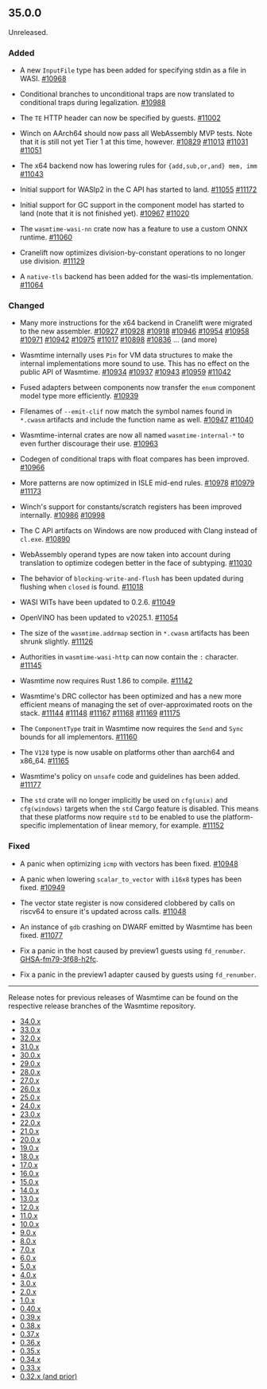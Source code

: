 ## 35.0.0

Unreleased.

### Added

* A new `InputFile` type has been added for specifying stdin as a file in WASI.
  [#10968](https://github.com/bytecodealliance/wasmtime/pull/10968)

* Conditional branches to unconditional traps are now translated to conditional
  traps during legalization.
  [#10988](https://github.com/bytecodealliance/wasmtime/pull/10988)

* The `TE` HTTP header can now be specified by guests.
  [#11002](https://github.com/bytecodealliance/wasmtime/pull/11002)

* Winch on AArch64 should now pass all WebAssembly MVP tests. Note that it is
  still not yet Tier 1 at this time, however.
  [#10829](https://github.com/bytecodealliance/wasmtime/pull/10829)
  [#11013](https://github.com/bytecodealliance/wasmtime/pull/11013)
  [#11031](https://github.com/bytecodealliance/wasmtime/pull/11031)
  [#11051](https://github.com/bytecodealliance/wasmtime/pull/11051)

* The x64 backend now has lowering rules for `{add,sub,or,and} mem, imm`
  [#11043](https://github.com/bytecodealliance/wasmtime/pull/11043)

* Initial support for WASIp2 in the C API has started to land.
  [#11055](https://github.com/bytecodealliance/wasmtime/pull/11055)
  [#11172](https://github.com/bytecodealliance/wasmtime/pull/11172)

* Initial support for GC support in the component model has started to land
  (note that it is not finished yet).
  [#10967](https://github.com/bytecodealliance/wasmtime/pull/10967)
  [#11020](https://github.com/bytecodealliance/wasmtime/pull/11020)

* The `wasmtime-wasi-nn` crate now has a feature to use a custom ONNX runtime.
  [#11060](https://github.com/bytecodealliance/wasmtime/pull/11060)

* Cranelift now optimizes division-by-constant operations to no longer use
  division.
  [#11129](https://github.com/bytecodealliance/wasmtime/pull/11129)

* A `native-tls` backend has been added for the wasi-tls implementation.
  [#11064](https://github.com/bytecodealliance/wasmtime/pull/11064)

### Changed

* Many more instructions for the x64 backend in Cranelift were migrated to the
  new assembler.
  [#10927](https://github.com/bytecodealliance/wasmtime/pull/10927)
  [#10928](https://github.com/bytecodealliance/wasmtime/pull/10928)
  [#10918](https://github.com/bytecodealliance/wasmtime/pull/10918)
  [#10946](https://github.com/bytecodealliance/wasmtime/pull/10946)
  [#10954](https://github.com/bytecodealliance/wasmtime/pull/10954)
  [#10958](https://github.com/bytecodealliance/wasmtime/pull/10958)
  [#10971](https://github.com/bytecodealliance/wasmtime/pull/10971)
  [#10942](https://github.com/bytecodealliance/wasmtime/pull/10942)
  [#10975](https://github.com/bytecodealliance/wasmtime/pull/10975)
  [#11017](https://github.com/bytecodealliance/wasmtime/pull/11017)
  [#10898](https://github.com/bytecodealliance/wasmtime/pull/10898)
  [#10836](https://github.com/bytecodealliance/wasmtime/pull/10836)
  ... (and more)

* Wasmtime internally uses `Pin` for VM data structures to make the internal
  implementations more sound to use. This has no effect on the public API of
  Wasmtime.
  [#10934](https://github.com/bytecodealliance/wasmtime/pull/10934)
  [#10937](https://github.com/bytecodealliance/wasmtime/pull/10937)
  [#10943](https://github.com/bytecodealliance/wasmtime/pull/10943)
  [#10959](https://github.com/bytecodealliance/wasmtime/pull/10959)
  [#11042](https://github.com/bytecodealliance/wasmtime/pull/11042)

* Fused adapters between components now transfer the `enum` component model type
  more efficiently.
  [#10939](https://github.com/bytecodealliance/wasmtime/pull/10939)

* Filenames of `--emit-clif` now match the symbol names found in `*.cwasm`
  artifacts and include the function name as well.
  [#10947](https://github.com/bytecodealliance/wasmtime/pull/10947)
  [#11040](https://github.com/bytecodealliance/wasmtime/pull/11040)

* Wasmtime-internal crates are now all named `wasmtime-internal-*` to even
  further discourage their use.
  [#10963](https://github.com/bytecodealliance/wasmtime/pull/10963)

* Codegen of conditional traps with float compares has been improved.
  [#10966](https://github.com/bytecodealliance/wasmtime/pull/10966)

* More patterns are now optimized in ISLE mid-end rules.
  [#10978](https://github.com/bytecodealliance/wasmtime/pull/10978)
  [#10979](https://github.com/bytecodealliance/wasmtime/pull/10979)
  [#11173](https://github.com/bytecodealliance/wasmtime/pull/11173)

* Winch's support for constants/scratch registers has been improved internally.
  [#10986](https://github.com/bytecodealliance/wasmtime/pull/10986)
  [#10998](https://github.com/bytecodealliance/wasmtime/pull/10998)

* The C API artifacts on Windows are now produced with Clang instead of
  `cl.exe`.
  [#10890](https://github.com/bytecodealliance/wasmtime/pull/10890)

* WebAssembly operand types are now taken into account during translation to
  optimize codegen better in the face of subtyping.
  [#11030](https://github.com/bytecodealliance/wasmtime/pull/11030)

* The behavior of `blocking-write-and-flush` has been updated during flushing
  when `closed` is found.
  [#11018](https://github.com/bytecodealliance/wasmtime/pull/11018)

* WASI WITs have been updated to 0.2.6.
  [#11049](https://github.com/bytecodealliance/wasmtime/pull/11049)

* OpenVINO has been updated to v2025.1.
  [#11054](https://github.com/bytecodealliance/wasmtime/pull/11054)

* The size of the `wasmtime.addrmap` section in `*.cwasm` artifacts has been
  shrunk slightly.
  [#11126](https://github.com/bytecodealliance/wasmtime/pull/11126)

* Authorities in `wasmtime-wasi-http` can now contain the `:` character.
  [#11145](https://github.com/bytecodealliance/wasmtime/pull/11145)

* Wasmtime now requires Rust 1.86 to compile.
  [#11142](https://github.com/bytecodealliance/wasmtime/pull/11142)

* Wasmtime's DRC collector has been optimized and has a new more efficient means
  of managing the set of over-approximated roots on the stack.
  [#11144](https://github.com/bytecodealliance/wasmtime/pull/11144)
  [#11148](https://github.com/bytecodealliance/wasmtime/pull/11148)
  [#11167](https://github.com/bytecodealliance/wasmtime/pull/11167)
  [#11168](https://github.com/bytecodealliance/wasmtime/pull/11168)
  [#11169](https://github.com/bytecodealliance/wasmtime/pull/11169)
  [#11175](https://github.com/bytecodealliance/wasmtime/pull/11175)

* The `ComponentType` trait in Wasmtime now requires the `Send` and `Sync`
  bounds for all implementors.
  [#11160](https://github.com/bytecodealliance/wasmtime/pull/11160)

* The `V128` type is now usable on platforms other than aarch64 and x86\_64.
  [#11165](https://github.com/bytecodealliance/wasmtime/pull/11165)

* Wasmtime's policy on `unsafe` code and guidelines has been added.
  [#11177](https://github.com/bytecodealliance/wasmtime/pull/11177)

* The `std` crate will no longer implicitly be used on `cfg(unix)` and
  `cfg(windows)` targets when the `std` Cargo feature is disabled. This means
  that these platforms now require `std` to be enabled to use the
  platform-specific implementation of linear memory, for example.
  [#11152](https://github.com/bytecodealliance/wasmtime/pull/11152)

### Fixed

* A panic when optimizing `icmp` with vectors has been fixed.
  [#10948](https://github.com/bytecodealliance/wasmtime/pull/10948)

* A panic when lowering `scalar_to_vector` with `i16x8` types has been fixed.
  [#10949](https://github.com/bytecodealliance/wasmtime/pull/10949)

* The vector state register is now considered clobbered by calls on riscv64 to
  ensure it's updated across calls.
  [#11048](https://github.com/bytecodealliance/wasmtime/pull/11048)

* An instance of `gdb` crashing on DWARF emitted by Wasmtime has been fixed.
  [#11077](https://github.com/bytecodealliance/wasmtime/pull/11077)

* Fix a panic in the host caused by preview1 guests using `fd_renumber`.
  [GHSA-fm79-3f68-h2fc](https://github.com/bytecodealliance/wasmtime/security/advisories/GHSA-fm79-3f68-h2fc).

* Fix a panic in the preview1 adapter caused by guests using `fd_renumber`.

--------------------------------------------------------------------------------

Release notes for previous releases of Wasmtime can be found on the respective
release branches of the Wasmtime repository.

<!-- ARCHIVE_START -->
* [34.0.x](https://github.com/bytecodealliance/wasmtime/blob/release-34.0.0/RELEASES.md)
* [33.0.x](https://github.com/bytecodealliance/wasmtime/blob/release-33.0.0/RELEASES.md)
* [32.0.x](https://github.com/bytecodealliance/wasmtime/blob/release-32.0.0/RELEASES.md)
* [31.0.x](https://github.com/bytecodealliance/wasmtime/blob/release-31.0.0/RELEASES.md)
* [30.0.x](https://github.com/bytecodealliance/wasmtime/blob/release-30.0.0/RELEASES.md)
* [29.0.x](https://github.com/bytecodealliance/wasmtime/blob/release-29.0.0/RELEASES.md)
* [28.0.x](https://github.com/bytecodealliance/wasmtime/blob/release-28.0.0/RELEASES.md)
* [27.0.x](https://github.com/bytecodealliance/wasmtime/blob/release-27.0.0/RELEASES.md)
* [26.0.x](https://github.com/bytecodealliance/wasmtime/blob/release-26.0.0/RELEASES.md)
* [25.0.x](https://github.com/bytecodealliance/wasmtime/blob/release-25.0.0/RELEASES.md)
* [24.0.x](https://github.com/bytecodealliance/wasmtime/blob/release-24.0.0/RELEASES.md)
* [23.0.x](https://github.com/bytecodealliance/wasmtime/blob/release-23.0.0/RELEASES.md)
* [22.0.x](https://github.com/bytecodealliance/wasmtime/blob/release-22.0.0/RELEASES.md)
* [21.0.x](https://github.com/bytecodealliance/wasmtime/blob/release-21.0.0/RELEASES.md)
* [20.0.x](https://github.com/bytecodealliance/wasmtime/blob/release-20.0.0/RELEASES.md)
* [19.0.x](https://github.com/bytecodealliance/wasmtime/blob/release-19.0.0/RELEASES.md)
* [18.0.x](https://github.com/bytecodealliance/wasmtime/blob/release-18.0.0/RELEASES.md)
* [17.0.x](https://github.com/bytecodealliance/wasmtime/blob/release-17.0.0/RELEASES.md)
* [16.0.x](https://github.com/bytecodealliance/wasmtime/blob/release-16.0.0/RELEASES.md)
* [15.0.x](https://github.com/bytecodealliance/wasmtime/blob/release-15.0.0/RELEASES.md)
* [14.0.x](https://github.com/bytecodealliance/wasmtime/blob/release-14.0.0/RELEASES.md)
* [13.0.x](https://github.com/bytecodealliance/wasmtime/blob/release-13.0.0/RELEASES.md)
* [12.0.x](https://github.com/bytecodealliance/wasmtime/blob/release-12.0.0/RELEASES.md)
* [11.0.x](https://github.com/bytecodealliance/wasmtime/blob/release-11.0.0/RELEASES.md)
* [10.0.x](https://github.com/bytecodealliance/wasmtime/blob/release-10.0.0/RELEASES.md)
* [9.0.x](https://github.com/bytecodealliance/wasmtime/blob/release-9.0.0/RELEASES.md)
* [8.0.x](https://github.com/bytecodealliance/wasmtime/blob/release-8.0.0/RELEASES.md)
* [7.0.x](https://github.com/bytecodealliance/wasmtime/blob/release-7.0.0/RELEASES.md)
* [6.0.x](https://github.com/bytecodealliance/wasmtime/blob/release-6.0.0/RELEASES.md)
* [5.0.x](https://github.com/bytecodealliance/wasmtime/blob/release-5.0.0/RELEASES.md)
* [4.0.x](https://github.com/bytecodealliance/wasmtime/blob/release-4.0.0/RELEASES.md)
* [3.0.x](https://github.com/bytecodealliance/wasmtime/blob/release-3.0.0/RELEASES.md)
* [2.0.x](https://github.com/bytecodealliance/wasmtime/blob/release-2.0.0/RELEASES.md)
* [1.0.x](https://github.com/bytecodealliance/wasmtime/blob/release-1.0.0/RELEASES.md)
* [0.40.x](https://github.com/bytecodealliance/wasmtime/blob/release-0.40.0/RELEASES.md)
* [0.39.x](https://github.com/bytecodealliance/wasmtime/blob/release-0.39.0/RELEASES.md)
* [0.38.x](https://github.com/bytecodealliance/wasmtime/blob/release-0.38.0/RELEASES.md)
* [0.37.x](https://github.com/bytecodealliance/wasmtime/blob/release-0.37.0/RELEASES.md)
* [0.36.x](https://github.com/bytecodealliance/wasmtime/blob/release-0.36.0/RELEASES.md)
* [0.35.x](https://github.com/bytecodealliance/wasmtime/blob/release-0.35.0/RELEASES.md)
* [0.34.x](https://github.com/bytecodealliance/wasmtime/blob/release-0.34.0/RELEASES.md)
* [0.33.x](https://github.com/bytecodealliance/wasmtime/blob/release-0.33.0/RELEASES.md)
* [0.32.x (and prior)](https://github.com/bytecodealliance/wasmtime/blob/release-0.32.0/RELEASES.md)
